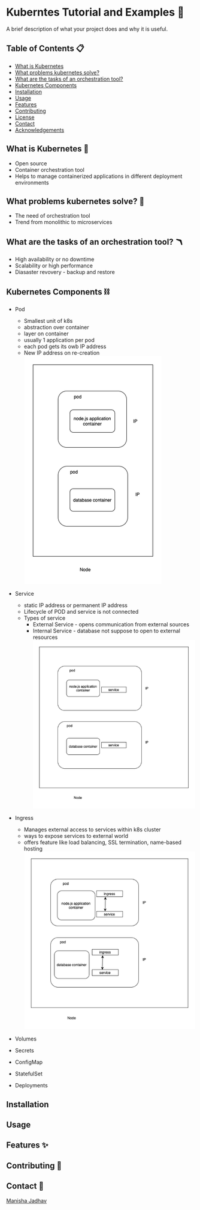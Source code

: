 # Kuberntes Tutorial and Examples 🪼

A brief description of what your project does and why it is useful.

## Table of Contents 📋

- [What is Kubernetes](#whatiskubernetes)
- [What problems kubernetes solve?](#whatproblemskubernetessolve)
- [What are the tasks of an orchestration tool?](#whatarethetasksofanorchestrationtool)
- [Kubernetes Components](#kubernetescomponents)
- [Installation](#kubernetescomponents)
- [Usage](#usage)
- [Features](#features)
- [Contributing](#contributing)
- [License](#license)
- [Contact](#contact)
- [Acknowledgements](#acknowledgements)

## What is Kubernetes 🦕
- Open source
- Container orchestration tool
- Helps to manage containerized applications in different deployment environments

## What problems kubernetes solve? 🥊
- The need of orchestration tool
- Trend from monolithic to microservices

## What are the tasks of an orchestration tool? 🪃
- High availability or no downtime
- Scalability or high performance
- Diasaster revovery - backup and restore

## Kubernetes Components ⛓️
- Pod
    - Smallest unit of k8s
    - abstraction over container
    - layer on container
    - usually 1 application per pod
    - each pod gets its owb IP address
    - New IP address on re-creation
![Pod Overview](./assets/pod_k8s.png)

- Service
    - static IP address or permanent IP address
    - Lifecycle of POD and service is not connected
    - Types of service
        - External Service - opens communication from external sources
        - Internal Service - database not suppose to open to external resources
![Pod Service](./assets/service.png)  
- Ingress
    - Manages external access to services within k8s cluster
    - ways to expose services to external world
    - offers feature like load balancing, SSL termination, name-based hosting
![Pod Ingress](./assets/ingress.png) 

- Volumes
- Secrets
- ConfigMap
- StatefulSet
- Deployments

## Installation



## Usage



## Features ✨



## Contributing 🤝



## Contact 📧

[Manisha Jadhav](https://github.com/m.s.jadhav03)
